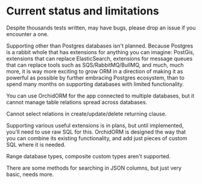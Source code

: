 # Current status and limitations

Despite thousands tests written, may have bugs, please drop an issue if you encounter a one.

Supporting other than Postgres databases isn't planned.
Because Postgres is a rabbit whole that has extensions for anything you can imagine:
PostGis, extensions that can replace ElasticSearch, extensions for message queues that can replace tools such as SQS/RabbitMQ/BullMQ,
and much, much more, it is way more exciting to grow ORM in a direction of making it as powerful as possible by further embracing Postgres ecosystem,
than to spend many months on supporting databases with limited functionality.

You can use OrchidORM for the app connected to multiple databases, but it cannot manage table relations spread across databases.

Cannot select relations in create/update/delete returning clause.

Supporting various useful extensions is in plans, but until implemented, you'll need to use raw SQL for this.
OrchidORM is designed the way that you can combine its existing functionality, and add just pieces of custom SQL where it is needed.

Range database types, composite custom types aren't supported.

There are some methods for searching in JSON columns, but just very basic, needs more.
